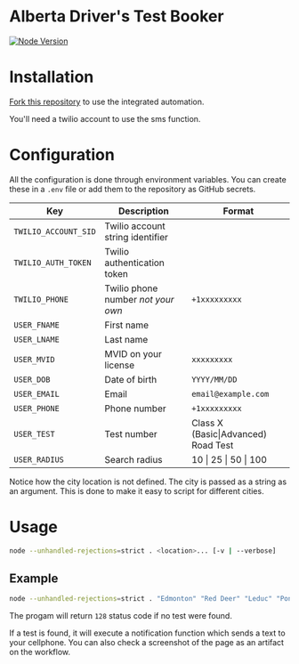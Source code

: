 # Alberta Driver's Test Booker
[![Node Version](https://img.shields.io/node/v/puppeteer)](https://nodejs.org/en/download/)

# Installation
[Fork this repository](https://github.com/giancarlopernudisegura/driver-test-booker/fork) to use the integrated automation.

You'll need a twilio account to use the sms function.

# Configuration
All the configuration is done through environment variables.
You can create these in a `.env` file or add them to the repository as GitHub secrets.

| Key                  | Description                        | Format                              |
|----------------------|------------------------------------|-------------------------------------|
| `TWILIO_ACCOUNT_SID` | Twilio account string identifier   |                                     |
| `TWILIO_AUTH_TOKEN`  | Twilio authentication token        |                                     |
| `TWILIO_PHONE`       | Twilio phone number *not your own* | `+1xxxxxxxxx`                       |
| `USER_FNAME`         | First name                         |                                     |
| `USER_LNAME`         | Last name                          |                                     |
| `USER_MVID`          | MVID on your license               | `xxxxxxxxx`                         |
| `USER_DOB`           | Date of birth                      | `YYYY/MM/DD`                        |
| `USER_EMAIL`         | Email                              | `email@example.com`                 |
| `USER_PHONE`         | Phone number                       | `+1xxxxxxxxx`                       |
| `USER_TEST`          | Test number                        | Class X (Basic\|Advanced) Road Test |
| `USER_RADIUS`        | Search radius                      | 10 \| 25 \| 50 \| 100               |

Notice how the city location is not defined.
The city is passed as a string as an argument.
This is done to make it easy to script for different cities.

# Usage
```sh
node --unhandled-rejections=strict . <location>... [-v | --verbose]
```

## Example
```sh
node --unhandled-rejections=strict . "Edmonton" "Red Deer" "Leduc" "Ponoka" "Legal"
```

The progam will return `128` status code if no test were found.

If a test is found, it will execute a notification function which sends a text to your cellphone. You can also check a screenshot of the page as an artifact on the workflow.